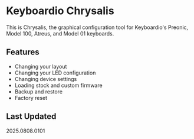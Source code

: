 # Keyboardio Chrysalis

This is Chrysalis, the graphical configuration tool for Keyboardio's Preonic, Model 100, Atreus, and Model 01 keyboards.

## Features

- Changing your layout
- Changing your LED configuration
- Changing device settings
- Loading stock and custom firmware
- Backup and restore
- Factory reset

## Last Updated
2025.0808.0101
